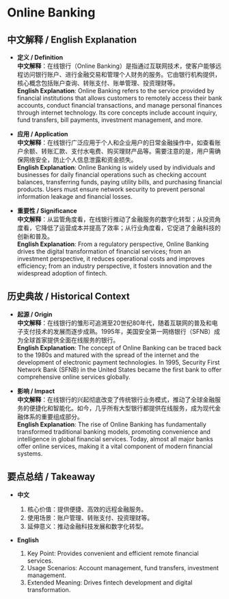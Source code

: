 # Online Banking

## 中文解释 / English Explanation

* **定义 / Definition**  
  **中文解释**：在线银行（Online Banking）是指通过互联网技术，使客户能够远程访问银行账户、进行金融交易和管理个人财务的服务。它由银行机构提供，核心概念包括账户查询、转账支付、账单管理、投资理财等。  
  **English Explanation**: Online Banking refers to the service provided by financial institutions that allows customers to remotely access their bank accounts, conduct financial transactions, and manage personal finances through internet technology. Its core concepts include account inquiry, fund transfers, bill payments, investment management, and more.

* **应用 / Application**  
  **中文解释**：在线银行广泛应用于个人和企业用户的日常金融操作中，如查看账户余额、转账汇款、支付水电费、购买理财产品等。需要注意的是，用户需确保网络安全，防止个人信息泄露和资金损失。  
  **English Explanation**: Online Banking is widely used by individuals and businesses for daily financial operations such as checking account balances, transferring funds, paying utility bills, and purchasing financial products. Users must ensure network security to prevent personal information leakage and financial losses.

* **重要性 / Significance**  
  **中文解释**：从监管角度看，在线银行推动了金融服务的数字化转型；从投资角度看，它降低了运营成本并提高了效率；从行业角度看，它促进了金融科技的创新和普及。  
  **English Explanation**: From a regulatory perspective, Online Banking drives the digital transformation of financial services; from an investment perspective, it reduces operational costs and improves efficiency; from an industry perspective, it fosters innovation and the widespread adoption of fintech.

## 历史典故 / Historical Context

* **起源 / Origin**  
  **中文解释**：在线银行的雏形可追溯至20世纪80年代，随着互联网的普及和电子支付技术的发展而逐步成熟。1995年，美国安全第一网络银行（SFNB）成为全球首家提供全面在线服务的银行。  
  **English Explanation**: The concept of Online Banking can be traced back to the 1980s and matured with the spread of the internet and the development of electronic payment technologies. In 1995, Security First Network Bank (SFNB) in the United States became the first bank to offer comprehensive online services globally.

* **影响 / Impact**  
  **中文解释**：在线银行的兴起彻底改变了传统银行业务模式，推动了全球金融服务的便捷化和智能化。如今，几乎所有大型银行都提供在线服务，成为现代金融体系的重要组成部分。  
  **English Explanation**: The rise of Online Banking has fundamentally transformed traditional banking models, promoting convenience and intelligence in global financial services. Today, almost all major banks offer online services, making it a vital component of modern financial systems.

## 要点总结 / Takeaway

* **中文**  
  1. 核心价值：提供便捷、高效的远程金融服务。
  2. 使用场景：账户管理、转账支付、投资理财等。
  3. 延伸意义：推动金融科技发展和数字化转型。

* **English**  
  1. Key Point: Provides convenient and efficient remote financial services.
  2. Usage Scenarios: Account management, fund transfers, investment management.
  3. Extended Meaning: Drives fintech development and digital transformation.